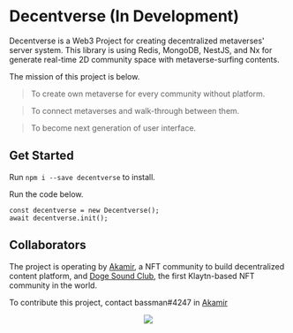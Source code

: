 # Decentverse (In Development)

Decentverse is a Web3 Project for creating decentralized metaverses' server system.
This library is using Redis, MongoDB, NestJS, and Nx for generate real-time 2D community space with metaverse-surfing contents.

The mission of this project is below.

> To create own metaverse for every community without platform.

> To connect metaverses and walk-through between them.

> To become next generation of user interface.

## Get Started

Run `npm i --save decentverse` to install.

Run the code below.

```
const decentverse = new Decentverse();
await decentverse.init();
```

## Collaborators

The project is operating by [Akamir](https://akamir.com), a NFT community to build decentralized content platform, and [Doge Sound Club](https://dogesound.club), the first Klaytn-based NFT community in the world.

To contribute this project, contact bassman#4247 in [Akamir](https://discord.gg/sQs9uEKQed)

<p style="text-align: center;"><img src="https://lh3.googleusercontent.com/36j7nOlkOhcY8r6vbBhpYIlDOhp7Tx1XT6ukcpPZ4-TsYz7_lzFS4ODDdZFMy5N9Z20z2eJpEdUuJw1e6kk16FlTg9D8VsKvb3GD=s0"></p>
